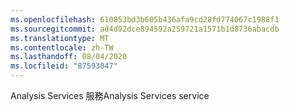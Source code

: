 ```yaml
---
ms.openlocfilehash: 610853bd3b605b436afa9cd28fd774067c1988f1
ms.sourcegitcommit: ad4d92dce894592a259721a1571b1d8736abacdb
ms.translationtype: MT
ms.contentlocale: zh-TW
ms.lasthandoff: 08/04/2020
ms.locfileid: "87593047"
---
```

<span data-ttu-id="d193b-101">Analysis Services 服務</span><span class="sxs-lookup"><span data-stu-id="d193b-101">Analysis Services service</span></span>
